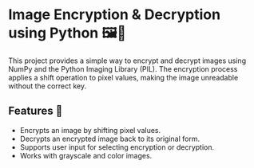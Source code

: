 # Image Encryption & Decryption using Python 🖼️🔐 
              
This project provides a simple way to encrypt and decrypt images using NumPy and the Python Imaging Library (PIL). The encryption process applies a shift operation  to pixel values, making the image unreadable without the correct key.

## Features 🚀
- Encrypts an image by shifting pixel values.
- Decrypts an encrypted image back to its original form.
- Supports user input for selecting encryption or decryption. 
- Works with grayscale and color images. 

